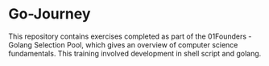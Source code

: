 # Go-Journey
This repository contains exercises completed as part of the 01Founders - Golang Selection Pool, which gives an overview of computer science fundamentals.
This training involved development in shell script and golang.
